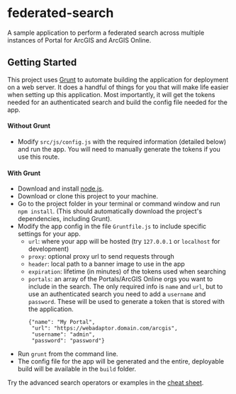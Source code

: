# federated-search
A sample application to perform a federated search across multiple instances of Portal for ArcGIS and ArcGIS Online.

## Getting Started
This project uses [Grunt](http://gruntjs.com/) to automate building the application for deployment on a web server. It does a handful of things for you that will make life easier when setting up this application. Most importantly, it will get the tokens needed for an authenticated search and build the config file needed for the app.
#### Without Grunt
  * Modify  `src/js/config.js` with the required information (detailed below) and run the app. You will need to manually generate the tokens if you use this route. 

#### With Grunt
  * Download and install [node.js](http://nodejs.org/).
  * Download or clone this project to your machine.
  * Go to the project folder in your terminal or command window and run `npm install`. (This should automatically download the project's dependencies, including Grunt).
  * Modify the app config in the file `Gruntfile.js` to include specific settings for your app.
    * `url`: where your app will be hosted (try `127.0.0.1` or `localhost` for development)
    * `proxy`: optional proxy url to send requests through
    * `header`: local path to a banner image to use in the app
    * `expiration`: lifetime (in minutes) of the tokens used when searching
    * `portals`: an array of the Portals/ArcGIS Online orgs you want to include in the search. The only required info is `name` and `url`, but to use an authenticated search you need to add a `username` and `password`. These will be used to generate a token that is stored with the application.
      ```
      {"name": "My Portal",
       "url": "https://webadaptor.domain.com/arcgis",
       "username": "admin",
       "password": "password"}
      
      ```
  * Run `grunt` from the command line.
  * The config file for the app will be generated and the entire, deployable build will be available in the `build` folder.

Try the advanced search operators or examples in the [cheat sheet](search-cheat-sheet.md).